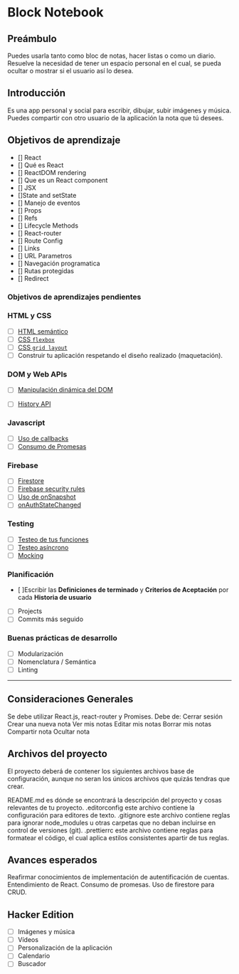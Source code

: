 # Block Notebook

## Preámbulo

 Puedes usarla tanto como bloc de notas, hacer listas o como un diario. 
Resuelve la necesidad de tener un espacio personal en el cual, se pueda ocultar o mostrar si el usuario así lo desea.

## Introducción

Es una app personal y social para escribir, dibujar, subir imágenes y música.
Puedes compartir con otro usuario de la aplicación la nota que tú desees.

## Objetivos de aprendizaje

* [] React
* [] Qué es React
* [] ReactDOM rendering
* [] Que es un React component
* [] JSX
* []State and setState
* [] Manejo de eventos
* [] Props
* [] Refs
* [] Lifecycle Methods
* [] React-router
* [] Route Config
* [] Links
* [] URL Parametros
* [] Navegación programatica
* [] Rutas protegidas
* [] Redirect

### Objetivos de aprendizajes pendientes

### HTML y CSS

* [ ] [HTML semántico](https://developer.mozilla.org/en-US/docs/Glossary/Semantics#Semantics_in_HTML)
* [ ] [CSS `flexbox`](https://css-tricks.com/snippets/css/a-guide-to-flexbox/) 
* [ ] [CSS `grid layout`](https://css-tricks.com/snippets/css/complete-guide-grid/) 
* [ ] Construir tu aplicación respetando el diseño realizado (maquetación).

### DOM y Web APIs

* [ ] [Manipulación dinámica del DOM](https://developer.mozilla.org/es/docs/Referencia_DOM_de_Gecko/Introducci%C3%B3n)

* [ ] [History API](https://developer.mozilla.org/es/docs/DOM/Manipulando_el_historial_del_navegador)

### Javascript

* [ ] [Uso de callbacks](https://developer.mozilla.org/es/docs/Glossary/Callback_function)
* [ ] [Consumo de Promesas](https://scotch.io/tutorials/javascript-promises-for-dummies#toc-consuming-promises)

### Firebase

* [ ] [Firestore](https://firebase.google.com/docs/firestore)
* [ ] [Firebase security rules](https://firebase.google.com/docs/rules)
* [ ] [Uso de onSnapshot](https://firebase.google.com/docs/firestore/query-data/listen)
* [ ] [onAuthStateChanged](https://firebase.google.com/docs/auth/web/start#set_an_authentication_state_observer_and_get_user_data)

### Testing

* [ ] [Testeo de tus funciones](https://jestjs.io/docs/es-ES/getting-started)
* [ ] [Testeo asíncrono](https://jestjs.io/docs/es-ES/asynchronous)
* [ ] [Mocking](https://jestjs.io/docs/es-ES/manual-mocks)

### Planificación

* [ ]Escribir las **Definiciones de terminado** y **Criterios de Aceptación** por cada **Historia de usuario**  
* [ ] Projects
* [ ] Commits más seguido

### Buenas prácticas de desarrollo

* [ ] Modularización
* [ ] Nomenclatura / Semántica
* [ ] Linting

***

## Consideraciones Generales

Se debe utilizar React.js, react-router y Promises.
Debe de:
Cerrar sesión
Crear una nueva nota
Ver mis notas
Editar mis notas
Borrar mis notas
Compartir nota
Ocultar nota

## Archivos del proyecto

El proyecto deberá de contener los siguientes archivos base de configuración, aunque no seran los únicos archivos que quizás tendras que crear.

README.md es dónde se encontrará la descripción del proyecto y cosas relevantes de tu proyecto.
.editorconfig este archivo contiene la configuración para editores de texto.
.gitignore este archivo contiene reglas para ignorar node_modules u otras carpetas que no deban incluirse en control de versiones (git).
.prettierrc este archivo contiene reglas para formatear el código, el cual aplica estilos consistentes apartir de tus reglas.

## Avances esperados

Reafirmar conocimientos de implementación de autentificación de cuentas.
Entendimiento de React.
Consumo de promesas.
Uso de firestore para CRUD.

## Hacker Edition

* [ ] Imágenes y música
* [ ] Vídeos
* [ ] Personalización de la aplicación
* [ ] Calendario
* [ ] Buscador
